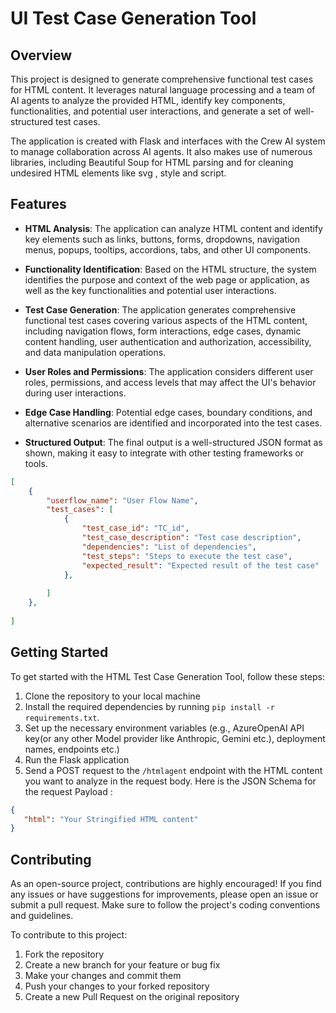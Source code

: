 # UI Test Case Generation Tool

## Overview
This project is designed to generate comprehensive functional test cases for HTML content. It leverages natural language processing and a team of AI agents to analyze the provided HTML, identify key components, functionalities, and potential user interactions, and generate a set of well-structured test cases.

The application is created with Flask and interfaces with the Crew AI system to manage collaboration across AI agents. It also makes use of numerous libraries, including Beautiful Soup for HTML parsing and for cleaning undesired HTML elements like svg , style and script.

## Features

- **HTML Analysis**: The application can analyze HTML content and identify key elements such as links, buttons, forms, dropdowns, navigation menus, popups, tooltips, accordions, tabs, and other UI components.

- **Functionality Identification**: Based on the HTML structure, the system identifies the purpose and context of the web page or application, as well as the key functionalities and potential user interactions.

- **Test Case Generation**: The application generates comprehensive functional test cases covering various aspects of the HTML content, including navigation flows, form interactions, edge cases, dynamic content handling, user authentication and authorization, accessibility, and data manipulation operations.

- **User Roles and Permissions**:  The application considers different user roles, permissions, and access levels that may affect the UI's behavior during user interactions.

- **Edge Case Handling**: Potential edge cases, boundary conditions, and alternative scenarios are identified and incorporated into the test cases.

- **Structured Output**: The final output is a well-structured JSON format as shown, making it easy to integrate with other testing frameworks or tools.

```json
[
    {
        "userflow_name": "User Flow Name",
        "test_cases": [
            {
                "test_case_id": "TC_id",
                "test_case_description": "Test case description",
                "dependencies": "List of dependencies",
                "test_steps": "Steps to execute the test case",
                "expected_result": "Expected result of the test case"
            },
            
        ]
    },
    
]
```




## Getting Started

To get started with the HTML Test Case Generation Tool, follow these steps:

1. Clone the repository to your local machine
2. Install the required dependencies by running `pip install -r requirements.txt`.
3. Set up the necessary environment variables (e.g., AzureOpenAI API key(or any other Model provider like Anthropic, Gemini etc.), deployment names, endpoints etc.)
4. Run the Flask application 
5. Send a POST request to the `/htmlagent` endpoint with the HTML content you want to analyze in the request body. Here is the JSON Schema for the request Payload :

 ```json
 {
    "html": "Your Stringified HTML content"
 }
 ```

## Contributing

As an open-source project, contributions are highly encouraged! If you find any issues or have suggestions for improvements, please open an issue or submit a pull request. Make sure to follow the project's coding conventions and guidelines.

To contribute to this project:

1. Fork the repository
2. Create a new branch for your feature or bug fix
3. Make your changes and commit them
4. Push your changes to your forked repository
5. Create a new Pull Request on the original repository


